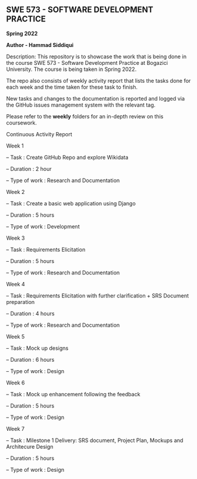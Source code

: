 
## SWE 573 - SOFTWARE DEVELOPMENT PRACTICE

**Spring 2022**

**Author - Hammad Siddiqui**

Description: This repository is to showcase the work that is being done in the course SWE 573 - Software Development Practice at Bogazici University. The course is  being taken in Spring 2022.

The repo also consists of weekly activity report that lists the tasks done for each week and the time taken for these task to finish. 

New tasks and changes to the documentation is reported and logged via the GitHub issues management system with the relevant tag. 

Please refer to the **weekly** folders for an in-depth review on this coursework.



Continuous Activity Report

Week 1

– Task : Create GitHub Repo and explore Wikidata

– Duration : 2 hour

– Type of work : Research and Documentation


Week 2

– Task : Create a basic web application using Django

– Duration : 5 hours

– Type of work : Development


Week 3

– Task : Requirements Elicitation

– Duration : 5 hours

– Type of work : Research and Documentation


Week 4

– Task : Requirements Elicitation with further clarification + SRS Document preparation

– Duration : 4 hours

– Type of work : Research and Documentation


Week 5

– Task : Mock up designs

– Duration : 6 hours

– Type of work : Design


Week 6

– Task : Mock up enhancement following the feedback

– Duration : 5 hours

– Type of work : Design


Week 7

– Task : Milestone 1 Delivery: SRS document, Project Plan, Mockups and Architecure Design

– Duration : 5 hours

– Type of work : Design
